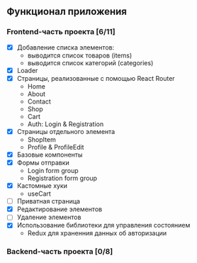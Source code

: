 ## Функционал приложения
### Frontend-часть проекта [6/11]
- [x] Добавление списка элементов:
  - выводится список товаров (items)
  - выводится список категорий (categories)
- [x] Loader
- [x] Cтраницы, реализованные с помощью React Router
  - Home
  - About 
  - Contact
  - Shop
  - Cart
  - Auth: Login & Registration
- [x] Cтраницы отдельного элемента
  - ShopItem 
  - Profile & ProfileEdit
- [x] Базовые компоненты
- [x] Формы отправки
  - Login form group
  - Registration form group
- [x] Кастомные хуки
  - useCart
- [ ] Приватная страница
- [x] Редактирование элементов
- [ ] Удаление элементов
- [x] Использование библиотеки для управления состоянием
  - Redux для храненния данных об авторизации

### Backend-часть проекта [0/8]









